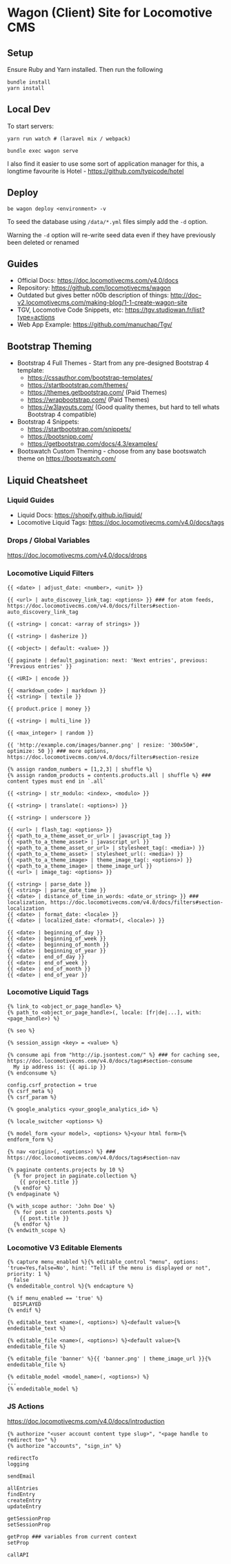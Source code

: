 # Wagon (Client) Site for Locomotive CMS

## Setup

Ensure Ruby and Yarn installed. Then run the following

```
bundle install
yarn install
```
## Local Dev

To start servers:

```
yarn run watch # (laravel mix / webpack)

bundle exec wagon serve
```

I also find it easier to use some sort of application manager for this, a longtime favourite is Hotel - https://github.com/typicode/hotel

## Deploy

```
be wagon deploy <environment> -v
```

To seed the database using `/data/*.yml` files simply add the `-d` option.

Warning the `-d` option will re-write seed data even if they have previously been deleted or renamed

## Guides
- Official Docs: https://doc.locomotivecms.com/v4.0/docs
- Repository: https://github.com/locomotivecms/wagon
- Outdated but gives better n00b description of things: http://doc-v2.locomotivecms.com/making-blog/1-1-create-wagon-site
- TGV, Locomotive Code Snippets, etc: https://tgv.studiowan.fr/list?type=actions
- Web App Example: https://github.com/manuchap/Tgv/

## Bootstrap Theming
- Bootstrap 4 Full Themes - Start from any pre-designed Bootstrap 4 template:
  * https://cssauthor.com/bootstrap-templates/
  * https://startbootstrap.com/themes/
  * https://themes.getbootstrap.com/ (Paid Themes)
  * https://wrapbootstrap.com/ (Paid Themes)
  * https://w3layouts.com/ (Good quality themes, but hard to tell whats Bootstrap 4 compatible)
- Bootstrap 4 Snippets:
  * https://startbootstrap.com/snippets/
  * https://bootsnipp.com/
  * https://getbootstrap.com/docs/4.3/examples/
- Bootswatch Custom Theming - choose from any base bootswatch theme on https://bootswatch.com/

## Liquid Cheatsheet

### Liquid Guides
- Liquid Docs: https://shopify.github.io/liquid/
- Locomotive Liquid Tags: https://doc.locomotivecms.com/v4.0/docs/tags

### Drops / Global Variables

https://doc.locomotivecms.com/v4.0/docs/drops

### Locomotive Liquid Filters

```
{{ <date> | adjust_date: <number>, <unit> }} 

{{ <url> | auto_discovey_link_tag: <options> }} ### for atom feeds, https://doc.locomotivecms.com/v4.0/docs/filters#section-auto_discovery_link_tag

{{ <string> | concat: <array of strings> }}

{{ <string> | dasherize }}

{{ <object> | default: <value> }}

{{ paginate | default_pagination: next: 'Next entries', previous: 'Previous entries' }}

{{ <URI> | encode }}

{{ <markdown_code> | markdown }}
{{ <string> | textile }}

{{ product.price | money }}

{{ <string> | multi_line }}

{{ <max_integer> | random }}

{{ 'http://example.com/images/banner.png' | resize: '300x50#', optimize: 50 }} ### more options, https://doc.locomotivecms.com/v4.0/docs/filters#section-resize

{% assign random_numbers = [1,2,3] | shuffle %}
{% assign random_products = contents.products.all | shuffle %} ### content types must end in `.all`

{{ <string> | str_modulo: <index>, <modulo> }}

{{ <string> | translate(: <options>) }}

{{ <string> | underscore }}

{{ <url> | flash_tag: <options> }}
{{ <path_to_a_theme_asset_or_url> | javascript_tag }}
{{ <path_to_a_theme_asset> | javascript_url }}
{{ <path_to_a_theme_asset_or_url> | stylesheet_tag(: <media>) }}
{{ <path_to_a_theme_asset> | stylesheet_url(: <media>) }}
{{ <path_to_a_theme_image> | theme_image_tag(: <options>) }}
{{ <path_to_a_theme_image> | theme_image_url }}
{{ <url> | image_tag: <options> }}

{{ <string> | parse_date }}
{{ <string> | parse_date_time }}
{{ <date> | distance_of_time_in_words: <date_or_string> }} ### localization, https://doc.locomotivecms.com/v4.0/docs/filters#section-localization
{{ <date> | format_date: <locale> }}
{{ <date> | localized_date: <format>(, <locale>) }}

{{ <date> | beginning_of_day }}
{{ <date> | beginning_of_week }}
{{ <date> | beginning_of_month }}
{{ <date> | beginning_of_year }}
{{ <date> | end_of_day }}
{{ <date> | end_of_week }}
{{ <date> | end_of_month }}
{{ <date> | end_of_year }}
```

### Locomotive Liquid Tags

```
{% link_to <object_or_page_handle> %}
{% path_to <object_or_page_handle>(, locale: [fr|de|...], with: <page_handle>) %}

{% seo %}

{% session_assign <key> = <value> %}

{% consume api from "http://ip.jsontest.com/" %} ### for caching see, https://doc.locomotivecms.com/v4.0/docs/tags#section-consume
  My ip address is: {{ api.ip }}
{% endconsume %}

config.csrf_protection = true
{% csrf_meta %}
{% csrf_param %}

{% google_analytics <your_google_analytics_id> %}

{% locale_switcher <options> %}

{% model_form <your model>, <options> %}<your html form>{% endform_form %}

{% nav <origin>(, <options>) %} ### https://doc.locomotivecms.com/v4.0/docs/tags#section-nav

{% paginate contents.projects by 10 %}
  {% for project in paginate.collection %}
    {{ project.title }}
  {% endfor %}
{% endpaginate %}

{% with_scope author: 'John Doe' %}
  {% for post in contents.posts %}
    {{ post.title }}
  {% endfor %}
{% endwith_scope %}
```

### Locomotive V3 Editable Elements

```
{% capture menu_enabled %}{% editable_control "menu", options: 'true=Yes,false=No', hint: "Tell if the menu is displayed or not", priority: 1 %}
  false
{% endeditable_control %}{% endcapture %}

{% if menu_enabled == 'true' %}
  DISPLAYED
{% endif %}

{% editable_text <name>(, <options>) %}<default value>{% endeditable_text %}

{% editable_file <name>(, <options>) %}<default value>{% endeditable_file %}

{% editable_file 'banner' %}{{ 'banner.png' | theme_image_url }}{% endeditable_file %}

{% editable_model <model_name>(, <options>) %}
...
{% endeditable_model %}
```

### JS Actions

https://doc.locomotivecms.com/v4.0/docs/introduction

```
{% authorize "<user account content type slug>", "<page handle to redirect to>" %} 
{% authorize "accounts", "sign_in" %}

redirectTo
logging

sendEmail

allEntries
findEntry
createEntry
updateEntry

getSessionProp
setSessionProp

getProp ### variables from current context
setProp

callAPI
```
